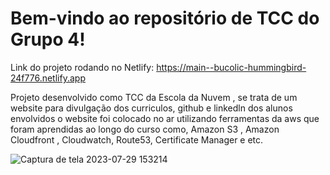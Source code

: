 # Bem-vindo ao repositório de TCC do Grupo 4!

Link do projeto rodando no Netlify:
https://main--bucolic-hummingbird-24f776.netlify.app

Projeto desenvolvido como TCC da Escola da Nuvem , se trata de um website para divulgação dos curriculos, github e linkedln dos alunos envolvidos
o website foi colocado no ar utilizando ferramentas da aws que foram aprendidas ao longo do curso como, Amazon S3 , Amazon Cloudfront , Cloudwatch, Route53, Certificate Manager e etc.




![Captura de tela 2023-07-29 153214](https://github.com/Vagner-Alves/aws-cv-website/assets/58148520/26f77686-b50f-4085-8e70-4e4f8c2d5da5)
